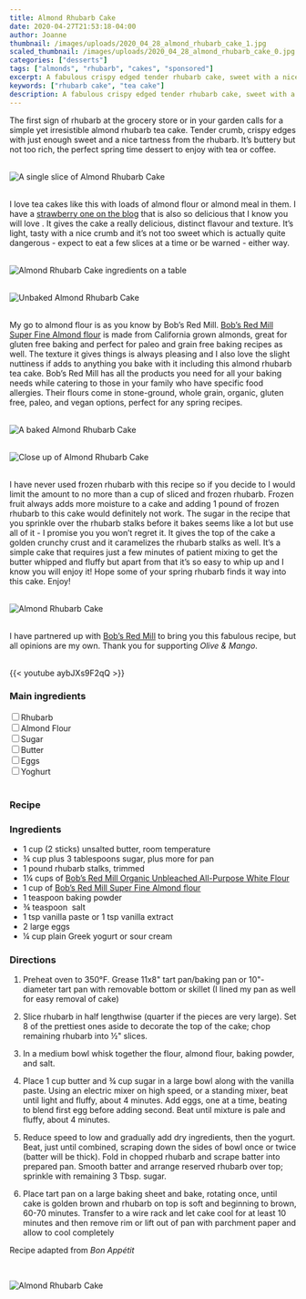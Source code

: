 ```yaml
---
title: Almond Rhubarb Cake
date: 2020-04-27T21:53:18-04:00
author: Joanne
thumbnail: /images/uploads/2020_04_28_almond_rhubarb_cake_1.jpg
scaled_thumbnail: /images/uploads/2020_04_28_almond_rhubarb_cake_0.jpg
categories: ["desserts"]
tags: ["almonds", "rhubarb", "cakes", "sponsored"]
excerpt: A fabulous crispy edged tender rhubarb cake, sweet with a nice tartness from the rhubarb 
keywords: ["rhubarb cake", "tea cake"]
description: A fabulous crispy edged tender rhubarb cake, sweet with a nice tartness from the rhubarb 
---
```


The first sign of rhubarb at the grocery store or in your garden calls for a simple yet irresistible almond rhubarb tea cake. Tender crumb, crispy edges with just enough sweet and a nice tartness from the rhubarb. It’s buttery but not too rich, the perfect spring time dessert to enjoy with tea or coffee.
</br>
</br>

![A single slice of Almond Rhubarb Cake](/images/uploads/2020_04_28_almond_rhubarb_cake_2.jpg)
</br>
</br>

I love tea cakes like this with loads of almond flour or almond meal in them. I have a [strawberry one on the blog](https://www.oliveandmango.com/strawberry-almond-tea-cake/) that is also so delicious that I know you will love . It gives the cake a really delicious, distinct flavour and texture. It’s light, tasty with a nice crumb and it’s not too sweet which is actually quite dangerous - expect to eat a few slices at a time or be warned - either way. 
</br>
</br>

![Almond Rhubarb Cake ingredients on a table](/images/uploads/2020_04_28_almond_rhubarb_cake_3.jpg)
</br>
</br>

![Unbaked Almond Rhubarb Cake](/images/uploads/2020_04_28_almond_rhubarb_cake_4.jpg)
</br>
</br>

My go to almond flour is as you know by Bob’s Red Mill. <span class="highlight"><a rel="nofollow" href="https://www.bobsredmill.com/almond-meal-flour.html">Bob’s Red Mill Super Fine Almond flour</a></span> is made from California grown almonds, great for gluten free baking and perfect for paleo and grain free baking recipes as well. The texture it gives things is always pleasing and I also love the slight nuttiness if adds to anything you bake with it including this almond rhubarb tea cake. Bob’s Red Mill has all the products you need for all your baking needs while catering to those in your family who have specific food allergies. Their flours come in stone-ground, whole grain, organic, gluten free, paleo, and vegan options, perfect for any spring recipes. 
</br>
</br>

![A baked Almond Rhubarb Cake](/images/uploads/2020_04_28_almond_rhubarb_cake_5.jpg)
</br>
</br>

![Close up of Almond Rhubarb Cake](/images/uploads/2020_04_28_almond_rhubarb_cake_6.jpg)
</br>
</br>

I have never used frozen rhubarb with this recipe so if you decide to I would limit the amount to no more than a cup of sliced and frozen rhubarb. Frozen fruit always adds more moisture to a cake and adding 1 pound of frozen rhubarb to this cake would definitely not work. The sugar in the recipe that you sprinkle over the rhubarb stalks before it bakes seems like a lot but use all of it - I promise you you won’t regret it. It gives the top of the cake a golden crunchy crust and it caramelizes the rhubarb stalks as well. It’s a simple cake that requires just a few minutes of patient mixing to get the butter whipped and fluffy but apart from that it’s so easy to whip up and I know you will enjoy it! Hope some of your spring rhubarb finds it way into this cake. Enjoy!
</br>
</br>

![Almond Rhubarb Cake](/images/uploads/2020_04_28_almond_rhubarb_cake_7.jpg)
</br>
</br>

I have partnered up with <span class="highlight"><a rel="nofollow" href="https://www.bobsredmill.com/?utm_source=TheOliveAndMango&utm_medium=influencer&utm_campaign=bobsredmill">Bob’s Red Mill</a></span> to bring you this fabulous recipe, but all opinions are my own. Thank you for supporting _Olive & Mango_.
</br>
</br>

{{< youtube aybJXs9F2qQ >}}
</br>

### Main ingredients
<div>
<div><input type="checkbox" class="ingredients_check" id="Rhubarb"><label for="Rhubarb">Rhubarb</label></div>
<div><input type="checkbox" class="ingredients_check" id="Almond Flour"><label for="Almond Flour">Almond Flour</label></div>
<div><input type="checkbox" class="ingredients_check" id="Light soy"><label for="Light soy">Sugar</label></div>
<div><input type="checkbox" class="ingredients_check" id="Butter"><label for="Butter">Butter</label></div>
<div><input type="checkbox" class="ingredients_check" id="Eggs"><label for="Eggs">Eggs</label></div>
<div><input type="checkbox" class="ingredients_check" id="Yoghurt"><label for="Yoghurt">Yoghurt</label></div>
</div>
</br>

### Recipe
### Ingredients

* <span itemprop="ingredients">1 cup (2 sticks) unsalted butter, room temperature</span>
* <span itemprop="ingredients">¾ cup plus 3 tablespoons sugar, plus more for pan</span>
* <span itemprop="ingredients">1 pound rhubarb stalks, trimmed</span>
* <span itemprop="ingredients">1¼ cups of <span class="highlight"><a rel="nofollow" href="https://www.bobsredmill.com/unbleached-all-purpose-white-flour.html">Bob’s Red Mill Organic Unbleached All-Purpose White Flour</a></span></span>
* <span itemprop="ingredients">1 cup of <span class="highlight"><a rel="nofollow" href="https://www.bobsredmill.com/almond-meal-flour.html">Bob’s Red Mill Super Fine Almond flour</a></span></span>
* <span itemprop="ingredients">1 teaspoon baking powder</span>
* <span itemprop="ingredients">¾ teaspoon  salt</span>
* <span itemprop="ingredients">1 tsp vanilla paste or 1 tsp vanilla extract </span>
* <span itemprop="ingredients">2 large eggs</span>
* <span itemprop="ingredients">¼ cup plain Greek yogurt or sour cream</span>

### Directions

1. Preheat oven to 350°F. Grease 11x8" tart pan/baking pan or 10"-diameter tart pan with removable bottom or skillet (I lined my pan as well for easy removal of cake) 
1. Slice rhubarb in half lengthwise (quarter if the pieces are very large). Set 8 of the prettiest ones aside to decorate the top of the cake; chop remaining rhubarb into ½" slices. 
1. In a medium bowl whisk together the flour, almond flour, baking powder, and salt.
1. Place 1 cup butter and ¾ cup sugar in a large bowl along with the vanilla paste. Using an electric mixer on high speed, or a standing mixer, beat until light and fluffy, about 4 minutes. Add eggs, one at a time, beating to blend first egg before adding second. Beat until mixture is pale and fluffy, about 4 minutes.

1. Reduce speed to low and gradually add dry ingredients, then the yogurt. Beat, just until combined, scraping down the sides of bowl once or twice (batter will be thick). Fold in chopped rhubarb and scrape batter into prepared pan. Smooth batter and arrange reserved rhubarb over top; sprinkle with remaining 3 Tbsp. sugar.

1. Place tart pan on a large baking sheet and bake, rotating once, until cake is golden brown and rhubarb on top is soft and beginning to brown, 60-70 minutes. Transfer to a wire rack and let cake cool for at least 10 minutes and then remove rim or lift out of pan with parchment paper and allow to cool completely 

Recipe adapted from _Bon Appétit_

</br>

![Almond Rhubarb Cake](/images/uploads/2020_04_28_almond_rhubarb_cake_8.jpg)